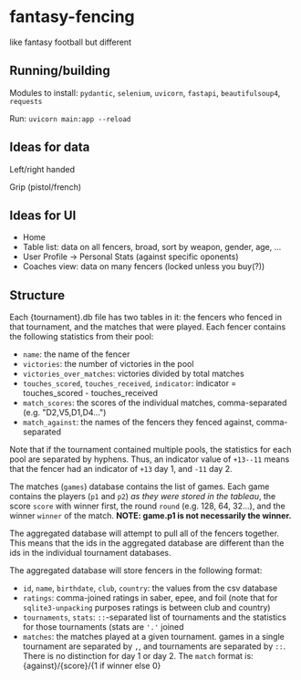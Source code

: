 # fantasy-fencing
like fantasy football but different

## Running/building

Modules to install: `pydantic`, `selenium`, `uvicorn`, `fastapi`, `beautifulsoup4`, `requests`

Run: `uvicorn main:app --reload`

## Ideas for data

Left/right handed

Grip (pistol/french)

## Ideas for UI

- Home
- Table list: data on all fencers, broad, sort by weapon, gender, age, ...
- User Profile -> Personal Stats (against specific oponents)
- Coaches view: data on many fencers (locked unless you buy(?))

## Structure

Each {tournament}.db file has two tables in it: the fencers who fenced in that tournament, and the matches that were played. Each fencer contains the following statistics from their pool:

- `name`: the name of the fencer
- `victories`: the number of victories in the pool
- `victories_over_matches`: victories divided by total matches
- `touches_scored`, `touches_received`, `indicator`: indicator = touches_scored - touches_received
- `match_scores`: the scores of the individual matches, comma-separated (e.g. "D2,V5,D1,D4...")
- `match_against`: the names of the fencers they fenced against, comma-separated

Note that if the tournament contained multiple pools, the statistics for each pool are separated by hyphens. Thus, an indicator value of `+13--11` means that the fencer had an indicator of `+13` day 1, and `-11` day 2.

The matches (`games`) database contains the list of games. Each game contains the players (`p1` and `p2`) *as they were stored in the tableau*, the score `score` with winner first, the round `round` (e.g. 128, 64, 32...), and the winner `winner` of the match. **NOTE: game.p1 is not necessarily the winner.**

The aggregated database will attempt to pull all of the fencers together. This means that the ids in the aggregated database are different than the ids in the individual tournament databases.

The aggregated database will store fencers in the following format: 

- `id`, `name`, `birthdate`, `club`, `country`: the values from the csv database
- `ratings`: comma-joined ratings in saber, epee, and foil (note that for `sqlite3-unpacking` purposes ratings is between club and country)
- `tournaments`, `stats`: `::`-separated list of tournaments and the statistics for those tournaments (stats are `'.'` joined
- `matches`: the matches played at a given tournament. games in a single tournament are separated by `,`, and tournaments are separated by `::`. There is no distinction for day 1 or day 2. The `match` format is: {against}/{score}/{1 if winner else 0}

